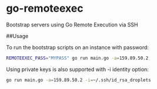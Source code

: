 # go-remoteexec
Bootstrap servers using Go Remote Execution via SSH

##Usage

To run the bootstrap scripts on an instance with password:
```bash
REMOTEEXEC_PASS="MYPASS" go run main.go -a=159.89.50.2
```

Using private keys is also supported with -i identity option:
```bash
go run main.go -a=159.89.50.2 -i=~/.ssh/id_rsa_droplets
```
